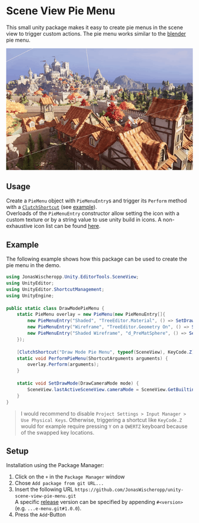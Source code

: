 # Scene View Pie Menu
This small unity package makes it easy to create pie menus in the scene view to trigger custom actions.
The pie menu works similar to the [blender](blender.org) pie menu.

<p align="center">
<img src="demo.gif", alt="Demonstration">
</p>

## Usage
Create a `PieMenu` object with `PieMenuEntry`s and trigger its `Perform` method with a [`ClutchShortcut`](https://docs.unity3d.com/ScriptReference/ShortcutManagement.ClutchShortcutAttribute.html) (see [example](#exmaple)).  
Overloads of the `PieMenuEntry` constructor allow setting the icon with a custom texture or by a string value to use unity build in icons. A non-exhaustive icon list can be found [here](https://github.com/halak/unity-editor-icons/blob/master/README.md).

## Example
The following example shows how this package can be used to create the pie menu in the demo.
```c#
using JonasWischeropp.Unity.EditorTools.SceneView;
using UnityEditor;
using UnityEditor.ShortcutManagement;
using UnityEngine;

public static class DrawModePieMenu {
    static PieMenu overlay = new PieMenu(new PieMenuEntry[]{
        new PieMenuEntry("Shaded", "TreeEditor.Material", () => SetDrawMode(DrawCameraMode.Normal)),
        new PieMenuEntry("Wireframe", "TreeEditor.Geometry On", () => SetDrawMode(DrawCameraMode.Wireframe)),
        new PieMenuEntry("Shaded Wireframe", "d_PreMatSphere", () => SetDrawMode(DrawCameraMode.TexturedWire)),
    });

    [ClutchShortcut("Draw Mode Pie Menu", typeof(SceneView), KeyCode.Z)]
    static void PerformPieMenu(ShortcutArguments arguments) {
        overlay.Perform(arguments);
    }

    static void SetDrawMode(DrawCameraMode mode) {
        SceneView.lastActiveSceneView.cameraMode = SceneView.GetBuiltinCameraMode(mode);
    }
}
```
> I would recommend to disable `Project Settings > Input Manager > Use Physical Keys`. Otherwise, triggering a shortcut like `KeyCode.Z` would for example require pressing `Y` on a `QWERTZ` keyboard because of the swapped key locations.

## Setup
Installation using the Package Manager:
1. Click on the `+` in the `Package Manager` window
2. Chose `Add package from git URL...`
3. Insert the following URL `https://github.com/JonasWischeropp/unity-scene-view-pie-menu.git`  
A specific [release](https://github.com/JonasWischeropp/unity-scene-view-pie-menu/releases) version can be specified by appending `#<version>` (e.g. `...e-menu.git#1.0.0`).
4. Press the `Add`-Button